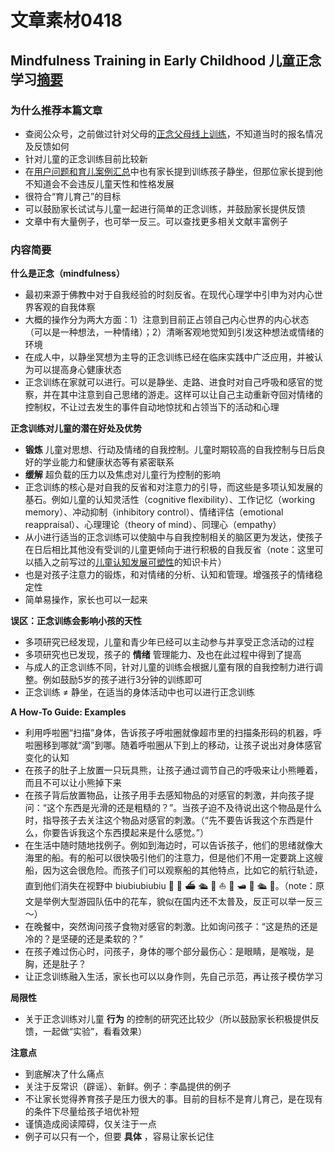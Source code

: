 # 文章素材0418
## Mindfulness Training in Early Childhood 儿童正念学习[摘要](https://onlinelibrary.wiley.com/doi/abs/10.1111/j.1750-8606.2012.00241.x)
### 为什么推荐本篇文章
+ 查阅公众号，之前做过针对父母的[正念父母线上训练](https://mp.weixin.qq.com/s?__biz=MzAwNzUyODQxOQ==&mid=2651544792&idx=2&sn=4a1ac480e8847770038993e7451bfc30&scene=0#wechat_redirect&rd2werd=1#wechat_redirect)，不知道当时的报名情况及反馈如何
+ 针对儿童的正念训练目前比较新
+ 在[用户问题和育儿案例汇总](https://shimo.im/spreadsheet/H5dRIxjaGjQMz9vn/EAc2K/)中也有家长提到训练孩子静坐，但那位家长提到他不知道会不会违反儿童天性和性格发展
+ 很符合“育儿育己”的目标
+ 可以鼓励家长试试与儿童一起进行简单的正念训练，并鼓励家长提供反馈
+ 文章中有大量例子，也可举一反三。可以查找更多相关文献丰富例子

### 内容简要
**什么是正念（mindfulness）**
+ 最初来源于佛教中对于自我经验的时刻反省。在现代心理学中引申为对内心世界客观的自我体察
+ 大概的操作分为两大方面：1）注意到目前正占领自己内心世界的内心状态（可以是一种想法，一种情绪）；2）清晰客观地觉知到引发这种想法或情绪的环境
+ 在成人中，以静坐冥想为主导的正念训练已经在临床实践中广泛应用，并被认为可以提高身心健康状态
+ 正念训练在家就可以进行。可以是静坐、走路、进食时对自己呼吸和感官的觉察，并在其中注意到自己思绪的游走。这样可以让自己主动重新夺回对情绪的控制权，不让过去发生的事件自动地惊扰和占领当下的活动和心理

**正念训练对儿童的潜在好处及优势**
+ **锻炼** 儿童对思想、行动及情绪的自我控制。儿童时期较高的自我控制与日后良好的学业能力和健康状态等有紧密联系
+ **缓解** 超负载的压力以及焦虑对儿童行为控制的影响
+ 正念训练的核心是对自我的反省和对注意力的引导，而这些是多项认知发展的基石。例如儿童的认知灵活性（cognitive flexibility）、工作记忆（working memory）、冲动抑制（inhibitory control）、情绪评估（emotional reappraisal）、心理理论（theory of mind）、同理心（empathy）
+ 从小进行适当的正念训练可以使脑中与自我控制相关的脑区更为发达，使孩子在日后相比其他没有受训的儿童更倾向于进行积极的自我反省（note：这里可以插入之前写过的[儿童认知发展可塑性](https://mp.weixin.qq.com/s?__biz=MzAwNzUyODQxOQ==&mid=2651544677&idx=3&sn=0a82f589a69ec743943c9c9058d6eab2&scene=0#wechat_redirect&rd2werd=1#wechat_redirect)的知识卡片）
+ 也是对孩子注意力的锻炼，和对情绪的分析、认知和管理。增强孩子的情绪稳定性
+ 简单易操作，家长也可以一起来

**误区：正念训练会影响小孩的天性**
+ 多项研究已经发现，儿童和青少年已经可以主动参与并享受正念活动的过程
+ 多项研究也已发现，孩子的 **情绪** 管理能力、及也在此过程中得到了提高
+ 与成人的正念训练不同，针对儿童的训练会根据儿童有限的自我控制力进行调整。例如鼓励5岁的孩子进行3分钟的训练即可
+ 正念训练 ≠ 静坐，在适当的身体活动中也可以进行正念训练

**A How-To Guide: Examples**
+ 利用呼啦圈“扫描”身体，告诉孩子呼啦圈就像超市里的扫描条形码的机器，呼啦圈移到哪就“滴”到哪。随着呼啦圈从下到上的移动，让孩子说出对身体感官变化的认知
+ 在孩子的肚子上放置一只玩具熊，让孩子通过调节自己的呼吸来让小熊睡着，而且不可以让小熊掉下来
+ 在孩子背后放置物品，让孩子用手去感知物品的对感官的刺激，并向孩子提问：“这个东西是光滑的还是粗糙的？”。当孩子迫不及待说出这个物品是什么时，指导孩子去关注这个物品对感官的刺激。（“先不要告诉我这个东西是什么，你要告诉我这个东西摸起来是什么感觉。”）
+ 在生活中随时随地找例子。例如到海边时，可以告诉孩子，他们的思绪就像大海里的船。有的船可以很快吸引他们的注意力，但是他们不用一定要跳上这艘船，因为这会很危险。而孩子们可以观察船的其他特点，比如它的航行轨迹，直到他们消失在视野中 biubiubiubiu 🌊 🚢 ⛴ 🛳 🚤 ⛵️ 🛶 🛥 🚢 🛳 🌊。（note：原文是举例大型游园队伍中的花车，貌似在国内还不太普及，反正可以举一反三～）
+ 在晚餐中，突然询问孩子食物对感官的刺激。比如询问孩子：“这是热的还是冷的？是坚硬的还是柔软的？”
+ 在孩子难过伤心时，问孩子，身体的哪个部分最伤心：是眼睛，是喉咙，是胸，还是肚子？
+ 让正念训练融入生活，家长也可以以身作则，先自己示范，再让孩子模仿学习

**局限性**
+ 关于正念训练对儿童 **行为** 的控制的研究还比较少（所以鼓励家长积极提供反馈，一起做“实验”，看看效果）


**注意点**
+ 到底解决了什么痛点
+ 关注于反常识（辟谣）、新鲜。例子：李晶提供的例子
+ 不让家长觉得养育孩子是压力很大的事。目前的目标不是育儿育己，是在现有的条件下尽量给孩子培优补短
+ 谨慎造成阅读障碍，仅关注于一点
+ 例子可以只有一个，但要 **具体** ，容易让家长记住
